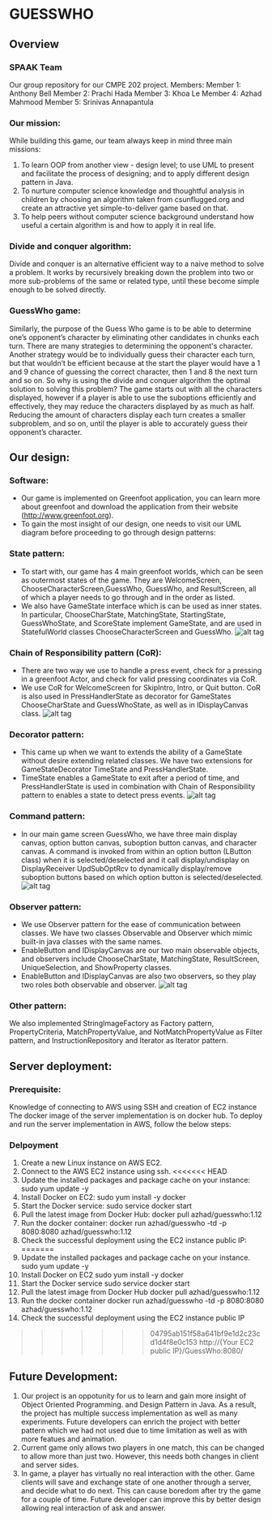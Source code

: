 # GUESSWHO

## Overview

### SPAAK Team
 Our group repository for our CMPE 202 project.
 Members:
 Member 1: Anthony Bell
 Member 2: Prachi Hada
 Member 3: Khoa Le
 Member 4: Azhad Mahmood
 Member 5: Srinivas Annapantula

### Our mission:
 While building this game, our team always keep in mind three main missions:
 1. To learn OOP from another view - design level; to use UML to present and facilitate the process of designing;
and to apply different design pattern in Java.
 2. To nurture computer science knowledge and thoughtful analysis in children by choosing an algorithm
taken from csunflugged.org and create an attractive yet simple-to-deliver game based on that.
 3. To help peers without computer science background understand how useful a certain algorithm is
and how to apply it in real life.

### Divide and conquer algorithm:
Divide and conquer is an alternative efficient way to a naive method to solve a problem.
It works by recursively breaking down the problem into two or more sub-problems of the same or related type,
until these become simple enough to be solved directly. 

### GuessWho game:
Similarly, the purpose of the Guess Who game is to be able to determine one’s opponent’s character
by eliminating other candidates in chunks each turn. There are many strategies to determining the opponent's character.
Another strategy would be to individually guess their character each turn, but that wouldn’t be efficient
because at the start the player would have a 1 and 9 chance of guessing the correct character,
then 1 and 8 the next turn and so on. So why is using the divide and conquer algorithm the optimal solution
to solving this problem? The game starts out with all the characters displayed,
however if a player is able to use the suboptions efficiently and effectively,
they may reduce the characters displayed by as much as half.
Reducing the amount of characters display each turn creates a smaller subproblem, and so on,
until the player is able to accurately guess their opponent’s character.



## Our design:
### Software:
- Our game is implemented on Greenfoot application, you can learn more about greenfoot and download the application from their website (http://www.greenfoot.org).
- To gain the most insight of our design, one needs to visit our UML diagram before proceeding to go through design patterns:

### State pattern:
- To start with, our game has 4 main greenfoot worlds, which can be seen as outermost states of the game. They are WelcomeScreen, ChooseCharacterScreen,GuessWho,
GuessWho, and ResultScreen, all of which a player needs to go through and in the order as listed.
- We also have GameState interface which is can be used as inner states. In particular, ChooseCharState, MatchingState, StartingState, GuessWhoState, and ScoreState
implement GameState, and are used in StatefulWorld classes ChooseCharacterScreen and GuessWho.
![alt tag](https://github.com/aj-21/SPAAK202/blob/master/Design%20Pattern%20and%20astah%20files/State_pattern.png)

### Chain of Responsibility pattern (CoR):
- There are two way we use to handle a press event, check for a pressing in a greenfoot Actor, 
and check for valid pressing coordinates via CoR.
- We use CoR for WelcomeScreen for SkipIntro, Intro, or Quit button. 
CoR is also used in PressHandlerState as decorator for GameStates ChooseCharState and GuessWhoState, as well as in IDisplayCanvas class.
![alt tag](https://github.com/aj-21/SPAAK202/blob/master/Design%20Pattern%20and%20astah%20files/Chain_of_Responsibility_Intro_Class%20Diagram.png)

### Decorator pattern:
- This came up when we want to extends the ability of a GameState without desire extending related classes.
We have two extensions for GameStateDecorator TimeState and PressHandlerState.
- TimeState enables a GameState to exit after a period of time, and PressHandlerState is used in combination with Chain of Responsibility pattern
to enables a state to detect press events.
![alt tag](https://github.com/aj-21/SPAAK202/blob/master/Design%20Pattern%20and%20astah%20files/Decorator_pattern.png)

### Command pattern:
- In our main game screen GuessWho, we have three main display canvas, option button canvas, suboption button canvas, and character canvas. 
A command is invoked from within an option button (LButton class) when it is selected/deselected and it call display/undisplay on DisplayReceiver UpdSubOptRcv
to dynamically display/remove suboption buttons based on which option button is selected/deselected.
![alt tag](https://github.com/aj-21/SPAAK202/blob/master/Design%20Pattern%20and%20astah%20files/Command_pattern.png)

### Observer pattern:
- We use Observer pattern for the ease of communication between classes. We have two classes Observable and Observer which mimic built-in java classes with the same names.
- EnableButton and IDisplayCanvas are our two main observable objects, and observers include ChooseCharState, MatchingState, ResultScreen, UniqueSelection, and ShowProperty classes.
- EnableButton and IDisplayCanvas are also two observers, so they play two roles both observable and observer.
![alt tag](https://github.com/aj-21/SPAAK202/blob/master/Design%20Pattern%20and%20astah%20files/Observer_pattern.png)

### Other pattern:
We also implemented StringImageFactory as Factory pattern, PropertyCriteria, MatchPropertyValue, and NotMatchPropertyValue as Filter pattern,
and InstructionRepository and Iterator as Iterator pattern. 

## Server deployment:
### Prerequisite:
Knowledge of connecting to AWS using SSH and creation of EC2 instance
The docker image of the server implementation is on docker hub. To deploy and run the server implementation in AWS, follow the below steps:
### Delpoyment
1. Create a new Linux instance on AWS EC2.
2. Connect to the AWS EC2 instance using ssh.
<<<<<<< HEAD
3. Update the installed packages and package cache on your instance:
 sudo yum update -y
4. Install Docker on EC2:
 sudo yum install -y docker
5. Start the Docker service:
 sudo service docker start
6. Pull the latest image from Docker Hub:
 docker pull azhad/guesswho:1.12
7. Run the docker container:
 docker run azhad/guesswho -td -p 8080:8080 azhad/guesswho:1.12
8. Check the successful deployment using the EC2 instance public IP:
=======
3. Update the installed packages and package cache on your instance.
 sudo yum update -y
4. Install Docker on EC2
 sudo yum install -y docker
5. Start the Docker service
 sudo service docker start
6. Pull the latest image from Docker Hub
 docker pull azhad/guesswho:1.12
7. Run the docker container
 docker run azhad/guesswho -td -p 8080:8080 azhad/guesswho:1.12
8. Check the successful deployment using the EC2 instance public IP
>>>>>>> 04795ab151f58a641bf9e1d2c23cd1d4f8e0c153
 http://{Your EC2 public IP}/GuessWho:8080/

## Future Development:
1. Our project is an oppotunity for us to learn and gain more insight of Object Oriented Programming.
and Design Pattern in Java. As a result, the project has multiple success implementation as well as many experiments.
Future developers can enrich the project with better pattern which we had not used due to time limitation as well as
with more featues and animation.
2. Current game only allows two players in one match, this can be changed to allow more than just two.
However, this needs both changes in client and server sides.
3. In game, a player has virtually no real interaction with the other.
Game clients will save and exchange state of one another through a server, and decide what to do next.
This can cause boredom after try the game for a couple of time.
Future developer can improve this by better design allowing real interaction of ask and answer.
